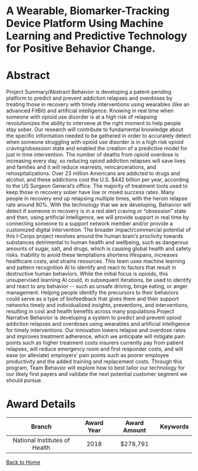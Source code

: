 
A Wearable, Biomarker-Tracking Device Platform Using Machine Learning and Predictive Technology for Positive Behavior Change.
=============================================================================================================================

# Abstract


Project Summary/Abstract
Behaivior is developing a patent-pending platform to predict and prevent addiction relapses and
overdoses by treating those in recovery with timely interventions using wearables (like an
advanced FitBit) and artificial intelligence. Knowing in real time when someone with opioid use
disorder is at a high risk of relapsing revolutionizes the ability to intervene at the right moment to
help people stay sober. Our research will contribute to fundamental knowledge about the
specific information needed to be gathered in order to accurately detect when someone
struggling with opioid use disorder is in a high risk opioid craving/obsession state and enabled
the creation of a predictive model for just in time intervention. The number of deaths from opioid
overdose is increasing every day, so reducing opioid addiction relapses will save lives and
families and it will reduce rearrests, reincarcerations, and rehospitalizations. Over 23 million
Americans are addicted to drugs and alcohol, and these addictions cost the U.S. $442 billion
per year, according to the US Surgeon General’s office. The majority of treatment tools used to
keep those in recovery sober have low or mixed success rates. Many people in recovery end up
relapsing multiple times, with the heroin relapse rate around 90%. With the technology that we
are developing, Behaivior will detect if someone in recovery is in a red alert craving or
“obsession” state and then, using artificial intelligence, we will provide support in real time by
connecting someone to a support network member and/or provide a customized digital
intervention.
The broader impact/commercial potential of this I-Corps project revolves around the human
brain’s proclivity towards substances detrimental to human health and wellbeing, such as
dangerous amounts of sugar, salt, and drugs, which is causing global health and safety risks.
Inability to avoid these temptations shortens lifespans, increases healthcare costs, and strains
resources. This team uses machine learning and pattern recognition AI to identify and react to
factors that result in destructive human behaviors. While the initial focus is opioids, this
unsupervised learning AI could, in subsequent iterations, be used to identify and react to any
behavior -- such as unsafe driving, binge eating, or anger management. Helping people identify
the precursors to their behaviors could serve as a type of biofeedback that gives them and their
support networks timely and individualized insights, preventions, and interventions, resulting in
cost and health benefits across many populations.Project Narrative
Behaivior is developing a system to predict and prevent opioid addiction relapses and
overdoses using wearables and artificial intelligence for timely interventions.
Our innovation lowers relapse and overdose rates and improves treatment adherence, which we
anticipate will mitigate pain points such as higher treatment costs insurers currently pay from
patient relapses, will reduce emergency room and first responder costs, and will ease (or
alleviate) employers’ pain points such as poorer employee productivity and the added training
and replacement costs.
Through this program, Team Behavior will explore how to best tailor our technology for our likely
first payers and validate the next potential customer segment we should pursue.  

# Award Details

|Branch|Award Year|Award Amount|Keywords|
| :---: | :---: | :---: | :---: |
|National Institutes of Health|2018|$278,791||
  
  


[Back to Home](https://github.com/chrischow/dod_sbir_awards/Reports/JH/#2406)